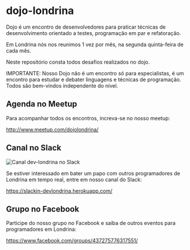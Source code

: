 dojo-londrina
=============


Dojo é um encontro de desenvolvedores para praticar técnicas de desenvolvimento orientado a testes, programação em par e refatoração.

Em Londrina nós nos reunimos 1 vez por mês, na segunda quinta-feira de cada mês.

Neste repositório consta todos desafios realizados no dojo.

IMPORTANTE: Nosso Dojo não é um encontro só para especialistas, é um encontro para estudar e debater linguagens e técnicas de programação. Todos são bem-vindos independente do nível.

Agenda no Meetup
----------------

Para acompanhar todos os encontros, increva-se no nosso meetup:

http://www.meetup.com/dojolondrina/

Canal no Slack
--------------

![Canal dev-londrina no Slack](https://slackin-devlondrina.herokuapp.com/badge.svg)

Se estiver interessado em bater um papo com outros programadores de Londrina em tempo real, entre em nosso canal do Slack:

https://slackin-devlondrina.herokuapp.com/

Grupo no Facebook
-----------------

Participe do nosso grupo no Facebook e saiba de outros eventos para programadores em Londrina:

https://www.facebook.com/groups/437275776317551/



